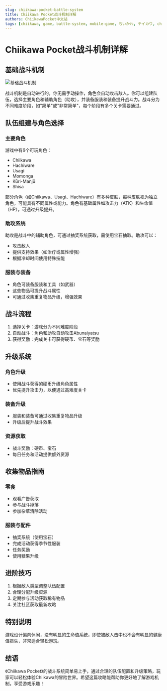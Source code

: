 ```yaml
---
slug: chiikawa-pocket-battle-system
title: Chiikawa Pocket战斗机制详解
authors: ChiikawaPocket中文站
tags: [chiikawa, game, battle-system, mobile-game, ちいかわ, チイカワ, chiikawa-pocket, gaming, game-guide, battle-guide, game-mechanics, auto-battle, rpg, casual-game, mobile-rpg, game-strategy, character-guide, game-tips, game-tutorial, gameplay]
---
```


# Chiikawa Pocket战斗机制详解

## 基础战斗机制

![基础战斗机制](/img/blog/chiikawa-battle.png)

战斗机制是自动进行的，你无需手动操作，角色会自动攻击敌人。你可以组建队伍，选择主要角色和辅助角色（助攻），并装备服装和装备提升战斗力。战斗分为不同难度阶段，如"简单"或"非常简单"，每个阶段有多个关卡需要通过。

## 队伍组建与角色选择

### 主要角色
游戏中有6个可玩角色：
- Chiikawa
- Hachiware
- Usagi
- Momonga
- Kūri-Manjū
- Shisa

部分角色（如Chiikawa、Usagi、Hachiware）有多种皮肤，每种皮肤视为独立角色，可能具有不同属性或能力。角色有基础属性如攻击力（ATK）和生命值（HP），可通过升级提升。

### 助攻系统
助攻是战斗中的辅助角色，可通过抽奖系统获取，需使用宝石抽取。助攻可以：
- 攻击敌人
- 提供支持效果（如治疗或属性增强）
- 根据冷却时间使用特殊技能

### 服装与装备
- 角色可装备服装和工具（如武器）
- 这些物品可提升战斗属性
- 可通过收集重复物品升级，增强效果

## 战斗流程

1. 选择关卡：游戏分为不同难度阶段
2. 自动战斗：角色和助攻自动攻击Abunaiyatsu
3. 获得奖励：完成关卡可获得硬币、宝石等奖励

## 升级系统

### 角色升级
- 使用战斗获得的硬币升级角色属性
- 优先提升攻击力，以便通过高难度关卡

### 装备升级
- 服装和装备可通过收集重复物品升级
- 升级后提升战斗效果

### 资源获取
- 战斗奖励：硬币、宝石
- 每日任务和活动提供额外资源

## 收集物品指南

### 零食
- 观看广告获取
- 参与战斗掉落
- 参加杂草清除活动

### 服装与配件
- 抽奖系统（使用宝石）
- 完成活动获得季节性服装
- 任务奖励
- 使用糖果升级

## 进阶技巧

1. 根据敌人类型调整队伍配置
2. 合理分配升级资源
3. 定期参与活动获取稀有物品
4. 关注社区获取最新攻略

## 特别说明

游戏设计偏向休闲，没有明显的生命值系统，即使被敌人击中也不会有明显的健康值损失，非常适合轻松游玩。

## 结语

《Chiikawa Pocket》的战斗系统简单易上手，通过合理的队伍配置和升级策略，玩家可以轻松体验Chiikawa的冒险世界。希望这篇攻略能帮助你更好地了解游戏机制，享受游戏乐趣！ 